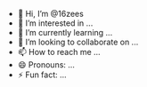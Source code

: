- 👋 Hi, I’m @16zees
- 👀 I’m interested in ...
- 🌱 I’m currently learning ...
- 💞️ I’m looking to collaborate on ...
- 📫 How to reach me ...
- 😄 Pronouns: ...
- ⚡ Fun fact: ...

<!---
16zees/16zees is a ✨ special ✨ repository because its `README.md` (this file) appears on your GitHub profile.
You can click the Preview link to take a look at your changes.
--->
